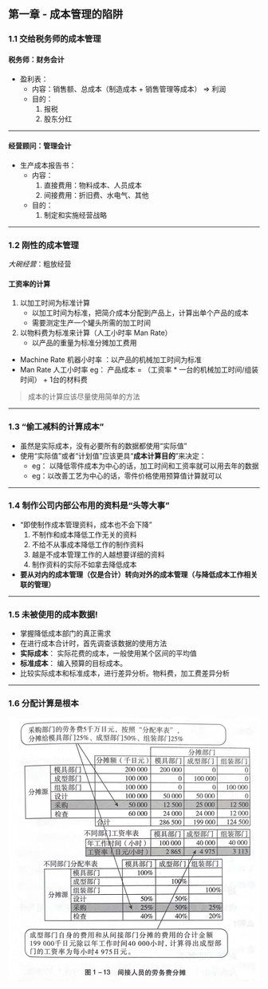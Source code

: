 ## 第一章 - 成本管理的陷阱
### 1.1 交给税务师的成本管理
#### 税务师：财务会计
- 盈利表：
   - 内容：销售额、总成本（制造成本 + 销售管理等成本） => 利润
   - 目的：
      1. 报税
      2. 股东分红

---
#### 经营顾问：管理会计
- 生产成本报告书：
   - 内容：
      1. 直接费用：物料成本、人员成本
      2. 间接费用：折旧费、水电气、其他
   - 目的：
      1. 制定和实施经营战略

---
### 1.2 刚性的成本管理
*大碗经营*：粗放经营
#### 工资率的计算
1. 以加工时间为标准计算
   - 以加工时间为标准，把简介成本分配到产品上，计算出单个产品的成本
   - 需要测定生产一个罐头所需的加工时间
2. 以物料费为标准来计算（人工小时率 Man Rate）
   - 以产品的重量为标准分摊加工费用
- Machine Rate 机器小时率 ：以产品的机械加工时间为标准
- Man Rate 人工小时率
   eg： 产品成本 = （工资率 * 一台的机械加工时间/组装时间） + 1台的材料费
> 成本的计算应该尽量使用简单的方法
---
### 1.3 “偷工减料的计算成本”
- 虽然是实际成本，没有必要所有的数据都使用“实际值”
- 使用“实际值”或者“计划值”应该更具“**成本计算目的**”来决定：
   - eg： 以降低零件成本为中心的话，加工时间和工资率就可以用去年的数据
   - eg：以改善工艺为中心的话，零件价格使用预算值计算就可以
---
### 1.4 制作公司内部公布用的资料是“头等大事”
- “即使制作成本管理资料，成本也不会下降”
   1. 不制作和成本降低工作无关的资料
   2. 不给不从事成本降低工作的制作资料
   3. 越是不成本管理工作的人越想要详细的资料
   4. 制作资料的实际不如拿去降低成本
- **要从对内的成本管理（仅是合计）转向对外的成本管理（与降低成本工作相关联的管理）**

---

### 1.5 未被使用的成本数据!
- 掌握降低成本部门的真正需求
- 在进行成本合计时，首先调查该数据的使用方法
- **实际成本**： 实际花费的成本，一般使用某个区间的平均值
- **标准成本**： 编入预算的目标成本。
- 比较实际成本和标准成本，进行差异分析。物料费，加工费差异分析

---
### 1.6 分配计算是根本
![](images/IMG_3172.jpg)